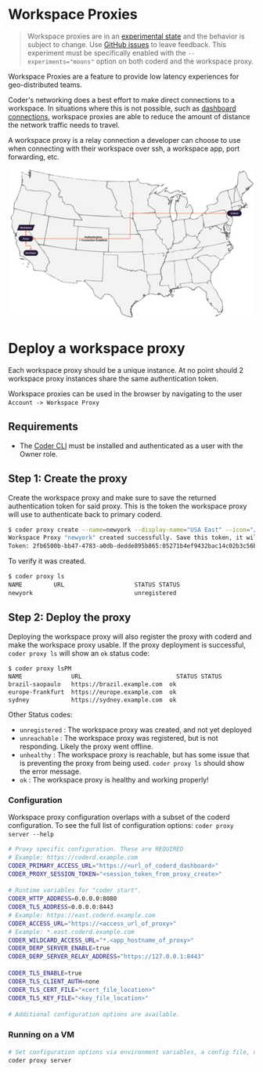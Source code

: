 # Workspace Proxies

> Workspace proxies are in an [experimental state](../contributing/feature-stages.md#experimental-features) and the behavior is subject to change. Use [GitHub issues](https://github.com/coder/coder) to leave feedback. This experiment must be specifically enabled with the `--experiments="moons"` option on both coderd and the workspace proxy.

Workspace Proxies are a feature to provide low latency experiences for geo-distributed teams.

Coder's networking does a best effort to make direct connections to a workspace. In situations where this is not possible, such as [dashboard connections](../networking/README.md#dashboard-connections), workspace proxies are able to reduce the amount of distance the network traffic needs to travel.

A workspace proxy is a relay connection a developer can choose to use when connecting with their workspace over ssh, a workspace app, port forwarding, etc.

<!-- TODO: Might want to modify this diagram? -->

![ProxyDiagram](../images/workspaceproxy/proxydiagram.png)

# Deploy a workspace proxy

Each workspace proxy should be a unique instance. At no point should 2 workspace proxy instances share the same authentication token.

Workspace proxies can be used in the browser by navigating to the user `Account -> Workspace Proxy`

## Requirements

- The [Coder CLI](../cli.md) must be installed and authenticated as a user with the Owner role.

## Step 1: Create the proxy

Create the workspace proxy and make sure to save the returned authentication token for said proxy. This is the token the workspace proxy will use to authenticate back to primary coderd.

```bash
$ coder proxy create --name=newyork --display-name="USA East" --icon="/emojis/2194.png"
Workspace Proxy "newyork" created successfully. Save this token, it will not be shown again.
Token: 2fb6500b-bb47-4783-a0db-dedde895b865:05271b4ef9432bac14c02b3c56b5a2d7f05453718a1f85ba7e772c0a096c7175
```

To verify it was created.

```bash
$ coder proxy ls
NAME         URL                    STATUS STATUS
newyork                             unregistered
```

## Step 2: Deploy the proxy

Deploying the workspace proxy will also register the proxy with coderd and make the workspace proxy usable. If the proxy deployment is successful, `coder proxy ls` will show an `ok` status code:

```
$ coder proxy lsPM
NAME              URL                           STATUS STATUS
brazil-saopaulo   https://brazil.example.com  ok
europe-frankfurt  https://europe.example.com  ok
sydney            https://sydney.example.com  ok
```

Other Status codes:

- `unregistered` : The workspace proxy was created, and not yet deployed
- `unreachable` : The workspace proxy was registered, but is not responding. Likely the proxy went offline.
- `unhealthy` : The workspace proxy is reachable, but has some issue that is preventing the proxy from being used. `coder proxy ls` should show the error message.
- `ok` : The workspace proxy is healthy and working properly!

### Configuration

<!--
 I am not sure the best way to present this.
 Ideally in the future we can auto sync some of the settings with coderd.
 -->

Workspace proxy configuration overlaps with a subset of the coderd configuration. To see the full list of configuration options: `coder proxy server --help`

```bash
# Proxy specific configuration. These are REQUIRED
# Example: https://coderd.example.com
CODER_PRIMARY_ACCESS_URL="https://<url_of_coderd_dashboard>"
CODER_PROXY_SESSION_TOKEN="<session_token_from_proxy_create>"

# Runtime variables for "coder start".
CODER_HTTP_ADDRESS=0.0.0.0:8080
CODER_TLS_ADDRESS=0.0.0.0:8443
# Example: https://east.coderd.example.com
CODER_ACCESS_URL="https://<access_url_of_proxy>"
# Example: *.east.coderd.example.com
CODER_WILDCARD_ACCESS_URL="*.<app_hostname_of_proxy>"
CODER_DERP_SERVER_ENABLE=true
CODER_DERP_SERVER_RELAY_ADDRESS="https://127.0.0.1:8443"

CODER_TLS_ENABLE=true
CODER_TLS_CLIENT_AUTH=none
CODER_TLS_CERT_FILE="<cert_file_location>"
CODER_TLS_KEY_FILE="<key_file_location>"

# Additional configuration options are available.
```

### Running on a VM

```bash
# Set configuration options via environment variables, a config file, or cmd flags
coder proxy server
```

<!-- Additional run options? -->
